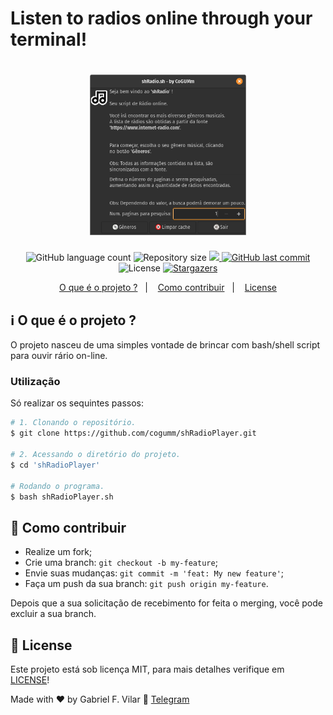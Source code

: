 <h1>Listen to radios online through your terminal!</h1>

<h1 align="center">
    <img alt="#Delicinha" title="SH Radio Player" src="./.github/shRadio.png" width="250px" />
</h1>

<p align="center">
  <img alt="GitHub language count" src="https://img.shields.io/github/languages/count/cogumm/shRadio?color=%2304D361">

  <img alt="Repository size" src="https://img.shields.io/github/repo-size/cogumm/shRadio">

  <a href="https://wakatime.com/badge/github/cogumm/shRadioPlayer">
    <img src="https://wakatime.com/badge/github/cogumm/shRadioPlayer.svg">
  </a>

  <a href="https://github.com/cogumm/shRadio/commits/master">
    <img alt="GitHub last commit" src="https://img.shields.io/github/last-commit/cogumm/shRadio">
  </a>

  <img alt="License" src="https://img.shields.io/badge/license-MIT-brightgreen">
   <a href="https://github.com/cogumm/shRadio/stargazers">
    <img alt="Stargazers" src="https://img.shields.io/github/stars/cogumm/shRadio?style=social">
  </a>
</p>

<p align="center">
  <a href="#information_source-o-que-é-o-projeto-">O que é o projeto ?</a>&nbsp;&nbsp;&nbsp;|&nbsp;&nbsp;&nbsp;
  <a href="#-como-contribuir">Como contribuir</a>&nbsp;&nbsp;&nbsp;|&nbsp;&nbsp;&nbsp;
  <a href="#memo-license">License</a>
</p>

## :information_source: O que é o projeto ?

O projeto nasceu de uma simples vontade de brincar com bash/shell script para ouvir rário on-line.

### Utilização

Só realizar os sequintes passos:

```bash
# 1. Clonando o repositório.
$ git clone https://github.com/cogumm/shRadioPlayer.git

# 2. Acessando o diretório do projeto.
$ cd 'shRadioPlayer'

# Rodando o programa.
$ bash shRadioPlayer.sh
```

## 🤔 Como contribuir

-   Realize um fork;
-   Crie uma branch: `git checkout -b my-feature`;
-   Envie suas mudanças: `git commit -m 'feat: My new feature'`;
-   Faça um push da sua branch: `git push origin my-feature`.

Depois que a sua solicitação de recebimento for feita o merging, você pode excluir a sua branch.

## :memo: License

Este projeto está sob licença MIT, para mais detalhes verifique em [LICENSE][license]!

Made with ♥ by Gabriel F. Vilar :wave: [Telegram][telegram]

[license]: https://cogumm.mit-license.org/
[telegram]: https://t.me/CoGUMm
